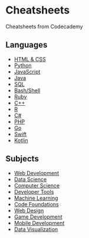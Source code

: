 # Cheatsheets
Cheatsheets from Codecademy
## Languages
* [HTML & CSS](HTML%20&%20CSS/TOPICS.md)
* [Python](Python/Python.md)
* [JavaScript](JavaScript/JavaScript.md)
* [Java](Java/Java.md)
* [SQL](SQL/SQL.md)
* [Bash/Shell](Bash/Shell/Bash/Shell.md)
* [Ruby](Ruby/Learn%20Ruby.md)
* [C++](C++/Learn%20C++.md)
* [R](R/TOPICS.md)
* [C#](C%23/TOPICS.md)
* [PHP](PHP/Learn%20PHP.md)
* [Go](Go/Learn%20Go.md)
* [Swift](Swift/Learn%20Swift.md)
* [Kotlin](Kotlin/Learn%20Kotlin.md)
## Subjects
* [Web Development]()
* [Data Science]()
* [Computer Science]()
* [Developer Tools]()
* [Machine Learning]()
* [Code Foundations]()
* [Web Design]()
* [Game Development]()
* [Mobile Development]()
* [Data Visualization]()
